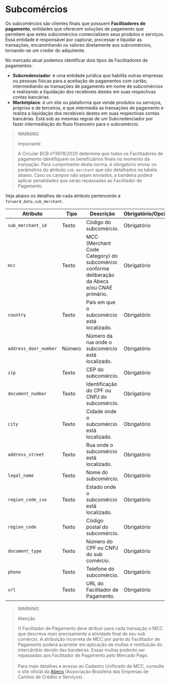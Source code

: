 # Subcomércios

Os subcomércios são clientes finais que possuem **Facilitadores de pagamento**, entidades que oferecem soluções de pagamento que permitem que estes subcomércios comercializem seus produtos e serviços. Essa entidade é responsável por capturar, processar e liquidar as transações, encaminhando os valores diretamente aos subcomércios, tornando-se um credor do adquirente.

No mercado atual podemos identificar dois tipos de Facilitadores de pagamentos:

- **Subcredenciador**: é uma entidade jurídica que habilita outras empresas ou pessoas físicas para a aceitação de pagamentos com cartão, intermediando as transações de pagamento em nome de subcomércios e realizando a liquidação dos recebíveis destes em suas respectivas contas bancárias.
- **Marketplace**: é um site ou plataforma que vende produtos ou serviços, próprios e de terceiros, e que intermedia as transações de pagamento e realiza a liquidação dos recebíveis destes em suas respectivas contas bancárias. Está sob as mesmas regras de um Subcredenciador por fazer intermediação do fluxo financeiro para o subcomércio.

> WARNING
>
> Importante
>
> A Circular BCB nº3978/2020 determina que todos os Facilitadores de pagamento identifiquem os beneficiários finais no momento da transação. Para cumprimento desta norma, é obrigatório enviar os parâmetros do atributo `sub_merchant` que são detalhados na tabela abaixo. Caso os campos não sejam enviados, a bandeira poderá aplicar penalidades que serão repassadas ao Facilitador de Pagamento.

Veja abaixo os detalhes de cada atributo pertencente a `forward_data.sub_merchant`.

| Atributo | Tipo | Descrição | Obrigatório/Opcional | Exemplo |
|---|---|---|---|---|
| `sub_merchant_id` | Texto | Código do subcomércio. | Obrigatório | 123123 |
| `mcc` | Texto | MCC (Merchant Code Category) do subcomércio conforme deliberação da Abecs e/ou CNAE primário. | Obrigatório | 5462 |
| `country` | Texto | País em que o subcomércio está localizado. | Obrigatório | BRA |
| `address_door_number` | Número | Número da rua onde o subcomércio está localizado. | Obrigatório | 1 |
| `zip` | Texto | CEP do subcomércio. | Obrigatório | 2222222 |
| `document_number` | Texto | Identificação do CPF ou CNPJ do subcomércio. | Obrigatório | 222222222222222 |
| `city` | Texto | Cidade onde o subcomércio está localizado. | Obrigatório | SÃO PAULO |
| `address_street` | Texto | Rua onde o subcomércio está localizado. | Obrigatório | RUA A |
| `legal_name` | Texto | Nome do subcomércio. | Obrigatório | LOJINHA DO ZÉ |
| `region_code_iso` | Texto | Estado onde o subcomércio está localizado. | Obrigatório | BR-MG |
| `region_code` | Texto | Código postal do subcomércio. | Obrigatório | BR |
| `document_type` | Texto | Número do CPF ou CNPJ do sub comércio. | Obrigatório | CNPJ |
| `phone` | Texto | Telefone do subcomércio. | Obrigatório | 123123123 |
| `url` | Texto | URL do Facilitador de Pagamento. | Obrigatório | www.nomedofacilitador.com.br |

> WARNING
>
> Atenção
>
> O Facilitador de Pagamento deve atribuir para cada transação o MCC que descreva mais precisamente a atividade final de seu sub comércio. A atribuição incorreta de MCC por parte do Facilitador de Pagamento poderá acarretar em aplicação de multas e restituição do intercâmbio devido das bandeiras. Essas multas poderão ser repassadas aos Facilitador de Pagamento pelo Mercado Pago.<br><br>Para mais detalhes e acesso ao Cadastro Unificado de MCC, consulte o site oficial da [Abecs](https://www.abecs.org.br/consulta-mcc-individual) (Associação Brasileira das Empresas de Cartões de Crédito e Serviços).